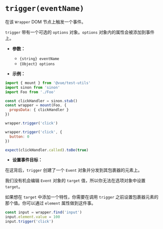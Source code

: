 # `trigger(eventName)`

在该 `Wrapper` DOM 节点上触发一个事件。

`trigger` 带有一个可选的 `options` 对象。`options` 对象内的属性会被添加到事件上。

- **参数：**
  - `{string} eventName`
  - `{Object} options`

- **示例：**

```js
import { mount } from '@vue/test-utils'
import sinon from 'sinon'
import Foo from './Foo'

const clickHandler = sinon.stub()
const wrapper = mount(Foo, {
  propsData: { clickHandler }
})

wrapper.trigger('click')

wrapper.trigger('click', {
  button: 0
})

expect(clickHandler.called).toBe(true)
```

- **设置事件目标：**

在这背后，`trigger` 创建了一个 `Event` 对象并分发到其包裹器的元素上。 

我们没有机会编辑 `Event` 对象的 `target` 值，所以你无法在选项对象中设置 `target`。

如果想在 `target` 中添加一个特性，你需要在调用 `trigger` 之前设置包裹器元素的那个值。你可以通过 `element` 属性做到这件事。

```js
const input = wrapper.find('input')
input.element.value = 100
input.trigger('click')
```
